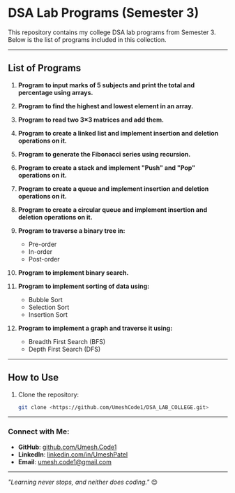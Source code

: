 # DSA Lab Programs (Semester 3)

This repository contains my college DSA lab programs from Semester 3. Below is the list of programs included in this collection.

---

## List of Programs

1. **Program to input marks of 5 subjects and print the total and percentage using arrays.**

2. **Program to find the highest and lowest element in an array.**

3. **Program to read two 3×3 matrices and add them.**

4. **Program to create a linked list and implement insertion and deletion operations on it.**

5. **Program to generate the Fibonacci series using recursion.**

6. **Program to create a stack and implement "Push" and "Pop" operations on it.**

7. **Program to create a queue and implement insertion and deletion operations on it.**

8. **Program to create a circular queue and implement insertion and deletion operations on it.**

9. **Program to traverse a binary tree in:**
   - Pre-order
   - In-order
   - Post-order

10. **Program to implement binary search.**

11. **Program to implement sorting of data using:**
    - Bubble Sort
    - Selection Sort
    - Insertion Sort

12. **Program to implement a graph and traverse it using:**
    - Breadth First Search (BFS)
    - Depth First Search (DFS)

---

## How to Use

1. Clone the repository:
   ```bash
   git clone <https://github.com/UmeshCode1/DSA_LAB_COLLEGE.git>


---


### Connect with Me:
- **GitHub**: [github.com/Umesh.Code1](https://github.com/UmeshCode1)
- **LinkedIn**: [linkedin.com/in/UmeshPatel](https://www.linkedin.com/in/umesh-patel-5647b42a4/)
- **Email**: umesh.code1@gmail.com

---

_"Learning never stops, and neither does coding."_ 😊

